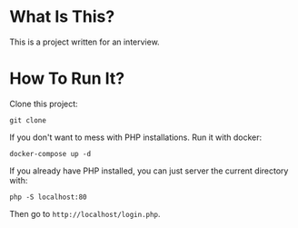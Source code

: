 # What Is This?

This is a project written for an interview.

# How To Run It?

Clone this project:

```
git clone 
```

If you don't want to mess with PHP installations. Run it with docker:

```
docker-compose up -d
```

If you already have PHP installed, you can just server the current directory with:

```
php -S localhost:80
```

Then go to `http://localhost/login.php`.
